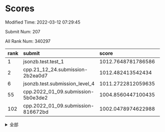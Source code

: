 # Scores

Modified Time: 2022-03-12 07:29:45

Submit Num: 207

All Rank Num: 340297

| rank |               submit               |       score        |       sigma        | pk_num |
| :--- | :--------------------------------- | :----------------- | :----------------- | :----- |
| 1    | jsonzb.test.test_1                 | 1012.7648781786586 | 0.8006078535713115 | 6578   |
| 2    | cpp.21_12_24.submission-2b2ea0d7   | 1012.482413542434  | 0.794844150247494  | 6577   |
| 6    | jsonzb.test.submission_level_4     | 1011.2722812059635 | 0.800026290198617  | 6577   |
| 55   | cpp.2022_01_09.submission-5b0e3de2 | 1004.8560447100435 | 0.7215635423769237 | 6576   |
| 102  | cpp.2022_01_09.submission-816672bd | 1002.0478974622988 | 0.7249698275764052 | 6574   |


<details>
<summary>全部</summary>

| rank |                 submit                 |       score        |       sigma        | pk_num |
| :--- | :------------------------------------- | :----------------- | :----------------- | :----- |
| 1    | jsonzb.test.test_1                     | 1012.7648781786586 | 0.8006078535713115 | 6578   |
| 2    | cpp.21_12_24.submission-2b2ea0d7       | 1012.482413542434  | 0.794844150247494  | 6577   |
| 3    | gobigger.level_3.submission_level_3_3  | 1011.9960775148046 | 0.7698657848179938 | 6577   |
| 4    | gobigger.level_3.submission_level_3_36 | 1011.4531137127954 | 0.7694527272714705 | 6576   |
| 5    | gobigger.level_3.submission_level_3_43 | 1011.3162698413769 | 0.7811712345010527 | 6573   |
| 6    | jsonzb.test.submission_level_4         | 1011.2722812059635 | 0.800026290198617  | 6577   |
| 7    | gobigger.level_3.submission_level_3_42 | 1011.2581544436388 | 0.7686879592864791 | 6577   |
| 8    | gobigger.level_3.submission_level_3_46 | 1011.1790174976867 | 0.7624407414987046 | 6576   |
| 9    | gobigger.level_3.submission_level_3_20 | 1011.150078186081  | 0.7776028328419547 | 6574   |
| 10   | gobigger.level_3.submission_level_3_19 | 1011.1002055572899 | 0.7708665487474913 | 6578   |
| 11   | gobigger.level_3.submission_level_3_6  | 1011.0846754474227 | 0.7884447343875237 | 6581   |
| 12   | gobigger.level_3.submission_level_3_5  | 1011.0559190732513 | 0.7622766427313349 | 6574   |
| 13   | gobigger.level_3.submission_level_3_34 | 1010.9578177842748 | 0.7621397868764975 | 6577   |
| 14   | gobigger.level_3.submission_level_3_41 | 1010.8046904819447 | 0.8004134301906896 | 6576   |
| 15   | gobigger.level_3.submission_level_3_2  | 1010.6833260445495 | 0.761414452523743  | 6577   |
| 16   | gobigger.level_3.submission_level_3_48 | 1010.5802757653447 | 0.748678320140251  | 6575   |
| 17   | gobigger.level_3.submission_level_3_21 | 1010.5561045962625 | 0.7458472167061543 | 6572   |
| 18   | gobigger.level_3.submission_level_3_18 | 1010.5372298915553 | 0.7711409764409529 | 6573   |
| 19   | gobigger.level_3.submission_level_3_1  | 1010.5206097204658 | 0.7620089499958093 | 6575   |
| 20   | gobigger.level_3.submission_level_3_37 | 1010.5064276496992 | 0.7764918194641175 | 6578   |
| 21   | gobigger.level_3.submission_level_3_7  | 1010.4349961667249 | 0.7853796905148346 | 6576   |
| 22   | gobigger.level_3.submission_level_3_32 | 1010.4247975896186 | 0.7629049541384232 | 6577   |
| 23   | gobigger.level_3.submission_level_3_33 | 1010.4231365739209 | 0.7439199432975683 | 6581   |
| 24   | gobigger.level_3.submission_level_3_9  | 1010.3891002906499 | 0.7463368346863044 | 6572   |
| 25   | gobigger.level_3.submission_level_3_11 | 1010.3868685061717 | 0.752189045338746  | 6576   |
| 26   | gobigger.level_3.submission_level_3_28 | 1010.3623159591115 | 0.7534884818195988 | 6572   |
| 27   | gobigger.level_3.submission_level_3_12 | 1010.3366913078514 | 0.7504591452561884 | 6575   |
| 28   | gobigger.level_3.submission_level_3_31 | 1010.3017676714195 | 0.7583961128891599 | 6574   |
| 29   | gobigger.level_3.submission_level_3_44 | 1010.1787724120705 | 0.7640695898629462 | 6576   |
| 30   | gobigger.level_3.submission_level_3_13 | 1010.1573170020438 | 0.7550792543514331 | 6574   |
| 31   | gobigger.level_3.submission_level_3_39 | 1010.1070147010935 | 0.7663076848898672 | 6574   |
| 32   | gobigger.level_3.submission_level_3_23 | 1010.103993279168  | 0.7505738063971173 | 6578   |
| 33   | gobigger.level_3.submission_level_3_38 | 1010.1029523621404 | 0.7352034585931654 | 6572   |
| 34   | gobigger.level_3.submission_level_3_22 | 1010.0643501002962 | 0.7597558832937461 | 6581   |
| 35   | gobigger.level_3.submission_level_3_24 | 1010.0108469725275 | 0.7495623100384984 | 6572   |
| 36   | gobigger.level_3.submission_level_3_35 | 1009.9167291173209 | 0.7699397877042916 | 6574   |
| 37   | gobigger.level_3.submission_level_3_40 | 1009.8853383362084 | 0.7887300000126749 | 6581   |
| 38   | gobigger.level_3.submission_level_3_14 | 1009.8292974814451 | 0.7582223375464854 | 6578   |
| 39   | gobigger.level_3.submission_level_3_0  | 1009.8093921132414 | 0.7521516348194508 | 6576   |
| 40   | gobigger.level_3.submission_level_3_47 | 1009.7649402904506 | 0.7516054563290241 | 6578   |
| 41   | gobigger.level_3.submission_level_3_16 | 1009.7622456318221 | 0.7457555033329881 | 6577   |
| 42   | gobigger.level_3.submission_level_3_15 | 1009.7562677699792 | 0.7570259694985892 | 6576   |
| 43   | gobigger.level_3.submission_level_3_29 | 1009.610378860596  | 0.7500457672924143 | 6575   |
| 44   | gobigger.level_3.submission_level_3_10 | 1009.5727075445311 | 0.7515710859047386 | 6574   |
| 45   | gobigger.level_3.submission_level_3_25 | 1009.5202261015555 | 0.7485155568625531 | 6575   |
| 46   | gobigger.level_3.submission_level_3_45 | 1009.3996160210552 | 0.7389608526686058 | 6579   |
| 47   | gobigger.level_3.submission_level_3_30 | 1009.2852563188205 | 0.7554374437645954 | 6575   |
| 48   | gobigger.level_3.submission_level_3_49 | 1009.2474761703287 | 0.7553089970221384 | 6578   |
| 49   | gobigger.level_3.submission_level_3_17 | 1008.9683792716721 | 0.769967081654057  | 6577   |
| 50   | gobigger.level_3.submission_level_3_4  | 1008.924311066435  | 0.7514341711831887 | 6575   |
| 51   | gobigger.level_3.submission_level_3_26 | 1008.8983764294953 | 0.7407426678975052 | 6578   |
| 52   | gobigger.level_3.submission_level_3_27 | 1008.8687002522687 | 0.7430503244989467 | 6572   |
| 53   | gobigger.level_3.submission_level_3_8  | 1008.7060493331447 | 0.7521284975631533 | 6577   |
| 54   | gobigger.level_1.submission_level_1_28 | 1004.899429255232  | 0.7229176476485197 | 6571   |
| 55   | cpp.2022_01_09.submission-5b0e3de2     | 1004.8560447100435 | 0.7215635423769237 | 6576   |
| 56   | gobigger.level_1.submission_level_1_29 | 1004.7691653983738 | 0.7312826181060124 | 6574   |
| 57   | gobigger.level_1.submission_level_1_42 | 1004.32410923732   | 0.7305872281081369 | 6577   |
| 58   | gobigger.level_1.submission_level_1_21 | 1004.145612015558  | 0.7206339850239545 | 6575   |
| 59   | gobigger.level_1.submission_level_1_24 | 1004.076271717056  | 0.7236194147604144 | 6573   |
| 60   | gobigger.level_1.submission_level_1_35 | 1004.0690967095428 | 0.7269487187293614 | 6576   |
| 61   | gobigger.level_1.submission_level_1_45 | 1004.0090842382755 | 0.7129877339040523 | 6572   |
| 62   | gobigger.level_1.submission_level_1_37 | 1003.9866455266697 | 0.7154850347773408 | 6578   |
| 63   | gobigger.level_1.submission_level_1_11 | 1003.8395892103806 | 0.71982288229819   | 6574   |
| 64   | gobigger.level_1.submission_level_1_23 | 1003.7621555633867 | 0.7123577561265433 | 6574   |
| 65   | gobigger.level_1.submission_level_1_7  | 1003.6752914462054 | 0.7096468458015142 | 6574   |
| 66   | gobigger.level_1.submission_level_1_16 | 1003.6571823357843 | 0.7105109936292578 | 6576   |
| 67   | gobigger.level_1.submission_level_1_3  | 1003.590904330528  | 0.7225845796406888 | 6577   |
| 68   | gobigger.level_1.submission_level_1_43 | 1003.456247169918  | 0.7225212468454136 | 6579   |
| 69   | gobigger.level_1.submission_level_1_34 | 1003.438918132737  | 0.7056931631157309 | 6576   |
| 70   | gobigger.level_1.submission_level_1_25 | 1003.4204846529698 | 0.7283053766490297 | 6577   |
| 71   | gobigger.level_1.submission_level_1_44 | 1003.3587777041871 | 0.7136760416439848 | 6579   |
| 72   | gobigger.level_1.submission_level_1_39 | 1003.3456672841427 | 0.7150998943216432 | 6571   |
| 73   | gobigger.level_1.submission_level_1_27 | 1003.3445668872312 | 0.7194019614910668 | 6577   |
| 74   | gobigger.level_1.submission_level_1_47 | 1003.3088013037011 | 0.717548193138049  | 6572   |
| 75   | gobigger.level_1.submission_level_1_26 | 1003.2928215341103 | 0.713609029463389  | 6575   |
| 76   | gobigger.level_1.submission_level_1_17 | 1003.2832493703336 | 0.7094054805270915 | 6574   |
| 77   | gobigger.level_1.submission_level_1_48 | 1003.2817252237212 | 0.7160470609313789 | 6572   |
| 78   | gobigger.level_1.submission_level_1_19 | 1003.2661847141258 | 0.7188108025605392 | 6575   |
| 79   | gobigger.level_1.submission_level_1_46 | 1003.2513716177426 | 0.7139979736837242 | 6574   |
| 80   | gobigger.level_1.submission_level_1_2  | 1003.2365293783562 | 0.7119438471050512 | 6573   |
| 81   | gobigger.level_1.submission_level_1_13 | 1003.1303668595207 | 0.7216552308940837 | 6577   |
| 82   | gobigger.level_1.submission_level_1_0  | 1003.1140807635819 | 0.7194542737268239 | 6574   |
| 83   | gobigger.level_1.submission_level_1_32 | 1003.1011030085167 | 0.7127632321044196 | 6579   |
| 84   | gobigger.level_1.submission_level_1_33 | 1003.0610226725129 | 0.7086331536706353 | 6582   |
| 85   | gobigger.level_1.submission_level_1_12 | 1002.99509461677   | 0.7143933308604787 | 6580   |
| 86   | gobigger.level_1.submission_level_1_1  | 1002.9688744407    | 0.706667713657556  | 6578   |
| 87   | gobigger.level_1.submission_level_1_4  | 1002.9619846842193 | 0.7236434688420237 | 6579   |
| 88   | gobigger.level_1.submission_level_1_38 | 1002.961458020361  | 0.7171705893729421 | 6578   |
| 89   | gobigger.level_1.submission_level_1_49 | 1002.9545537474914 | 0.7155831178331744 | 6576   |
| 90   | gobigger.level_1.submission_level_1_14 | 1002.938705278835  | 0.708817215149464  | 6577   |
| 91   | gobigger.level_1.submission_level_1_40 | 1002.8970966808947 | 0.7159351237612976 | 6576   |
| 92   | gobigger.level_1.submission_level_1_36 | 1002.8589770056753 | 0.7195641311314822 | 6574   |
| 93   | gobigger.level_1.submission_level_1_6  | 1002.8570815603882 | 0.7184017869941284 | 6575   |
| 94   | gobigger.level_1.submission_level_1_5  | 1002.8278440205677 | 0.7146388476569063 | 6574   |
| 95   | gobigger.level_1.submission_level_1_18 | 1002.749777059055  | 0.7121094128252508 | 6577   |
| 96   | gobigger.level_1.submission_level_1_8  | 1002.5901289642346 | 0.7214670174842739 | 6578   |
| 97   | gobigger.level_1.submission_level_1_30 | 1002.5542783508298 | 0.713423657598223  | 6570   |
| 98   | gobigger.level_1.submission_level_1_41 | 1002.4916806374771 | 0.7136232889403775 | 6571   |
| 99   | gobigger.level_1.submission_level_1_9  | 1002.333645141822  | 0.7212022189529765 | 6573   |
| 100  | gobigger.level_1.submission_level_1_15 | 1002.209930745284  | 0.7151152469172243 | 6576   |
| 101  | gobigger.level_1.submission_level_1_31 | 1002.0529768362092 | 0.7048671068236264 | 6574   |
| 102  | cpp.2022_01_09.submission-816672bd     | 1002.0478974622988 | 0.7249698275764052 | 6574   |
| 103  | gobigger.level_1.submission_level_1_20 | 1001.8928163341119 | 0.7166465899763503 | 6577   |
| 104  | gobigger.level_1.submission_level_1_22 | 1001.6224396224131 | 0.7107007715052377 | 6576   |
| 105  | gobigger.level_1.submission_level_1_10 | 1000.863642992678  | 0.7026708243293638 | 6578   |
| 106  | gobigger.random.submission_random_26   | 997.8391612428194  | 0.6967334415942605 | 6576   |
| 107  | gobigger.random.submission_random_34   | 997.6896934293411  | 0.7085571325659368 | 6574   |
| 108  | gobigger.random.submission_random_48   | 997.3305997633367  | 0.6940624411412417 | 6577   |
| 109  | gobigger.random.submission_random_36   | 997.189540996454   | 0.7011281811154838 | 6576   |
| 110  | gobigger.random.submission_random_17   | 997.0203288619376  | 0.7064535580435186 | 6576   |
| 111  | gobigger.random.submission_random_10   | 996.9529618740225  | 0.7113105470790972 | 6573   |
| 112  | gobigger.random.submission_random_43   | 996.9124274471427  | 0.7050645399605893 | 6578   |
| 113  | gobigger.random.submission_random_3    | 996.8557779652231  | 0.7208965758621724 | 6572   |
| 114  | gobigger.random.submission_random_40   | 996.8464559633629  | 0.7115350765688329 | 6581   |
| 115  | gobigger.random.submission_random_39   | 996.7977829710463  | 0.7158749442127262 | 6575   |
| 116  | gobigger.random.submission_random_9    | 996.7542354234872  | 0.6998117070888117 | 6576   |
| 117  | gobigger.random.submission_random_31   | 996.72600277599    | 0.7114379735387002 | 6576   |
| 118  | gobigger.random.submission_random_6    | 996.7154150851604  | 0.712670821235484  | 6575   |
| 119  | gobigger.random.submission_random_38   | 996.5112277247638  | 0.7154074954903952 | 6578   |
| 120  | gobigger.random.submission_random_37   | 996.4563669082407  | 0.7114629720073875 | 6580   |
| 121  | gobigger.random.submission_random_11   | 996.4339395923346  | 0.7096349050978212 | 6574   |
| 122  | gobigger.random.submission_random_4    | 996.3223342059881  | 0.7019038347021026 | 6579   |
| 123  | gobigger.random.submission_random_46   | 996.3130178485611  | 0.7018942683057549 | 6576   |
| 124  | gobigger.random.submission_random_35   | 996.2490620487481  | 0.7046129954056941 | 6571   |
| 125  | gobigger.random.submission_random_0    | 996.114991152099   | 0.7102128711794065 | 6576   |
| 126  | gobigger.random.submission_random_23   | 996.0872816870939  | 0.711407049607209  | 6573   |
| 127  | gobigger.random.submission_random_21   | 996.0299817606149  | 0.7048678537677562 | 6573   |
| 128  | gobigger.random.submission_random_12   | 996.0232424159277  | 0.6975304176055367 | 6577   |
| 129  | gobigger.random.submission_random_19   | 995.9683404752345  | 0.7086719618752126 | 6573   |
| 130  | gobigger.random.submission_random_13   | 995.9479200528733  | 0.7262271919660955 | 6575   |
| 131  | gobigger.random.submission_random_2    | 995.9397136552994  | 0.7143727843203743 | 6574   |
| 132  | gobigger.random.submission_random_42   | 995.9247043981397  | 0.7200565926746098 | 6574   |
| 133  | gobigger.random.submission_random_22   | 995.9118426060292  | 0.702513633095547  | 6573   |
| 134  | gobigger.random.submission_random_45   | 995.8688601794411  | 0.7049949277409898 | 6580   |
| 135  | gobigger.random.submission_random_24   | 995.8632346044807  | 0.7078500097957442 | 6573   |
| 136  | gobigger.random.submission_random_44   | 995.8221576002651  | 0.6954818604967467 | 6580   |
| 137  | gobigger.random.submission_random_25   | 995.795391607059   | 0.7190515289172443 | 6576   |
| 138  | gobigger.random.submission_random_30   | 995.6997577417527  | 0.7220768458470483 | 6580   |
| 139  | gobigger.random.submission_random_33   | 995.6981841857837  | 0.7111656562132759 | 6575   |
| 140  | gobigger.random.submission_random_47   | 995.6858207912721  | 0.7255940779849205 | 6577   |
| 141  | gobigger.random.submission_random_29   | 995.6426882293733  | 0.7107797579502653 | 6579   |
| 142  | gobigger.random.submission_random_5    | 995.618052243948   | 0.7171911123106133 | 6578   |
| 143  | gobigger.random.submission_random_16   | 995.5352118132043  | 0.7108294345430631 | 6573   |
| 144  | gobigger.random.submission_random_14   | 995.499578679368   | 0.7244256611065233 | 6575   |
| 145  | gobigger.random.submission_random_32   | 995.4170814629107  | 0.7205136931124412 | 6576   |
| 146  | gobigger.random.submission_random_7    | 995.3757927250838  | 0.7098030759966326 | 6579   |
| 147  | gobigger.random.submission_random_49   | 995.3002277788694  | 0.7128835612283045 | 6577   |
| 148  | gobigger.random.submission_random_41   | 995.1325232693539  | 0.7123927698509669 | 6572   |
| 149  | gobigger.random.submission_random_18   | 995.1249188061521  | 0.7201459125756786 | 6576   |
| 150  | gobigger.random.submission_random_8    | 995.0899478480638  | 0.7166058023847498 | 6579   |
| 151  | gobigger.random.submission_random_27   | 995.0880895237888  | 0.708748737836715  | 6571   |
| 152  | gobigger.random.submission_random_20   | 995.0788103843827  | 0.7162484792768666 | 6579   |
| 153  | gobigger.random.submission_random_15   | 994.9227945989029  | 0.7047447817834559 | 6576   |
| 154  | gobigger.random.submission_random_28   | 994.3620522303955  | 0.71955273433129   | 6577   |
| 155  | gobigger.random.submission_random_1    | 993.8767002830579  | 0.7048196244525069 | 6577   |
| 156  | gobigger.level_2.submission_level_2_3  | 993.6179652344181  | 0.7361274525054102 | 6574   |
| 157  | gobigger.level_2.submission_level_2_40 | 993.1827285520219  | 0.7457872006286441 | 6578   |
| 158  | gobigger.level_2.submission_level_2_41 | 993.0423003100858  | 0.7348991390023741 | 6571   |
| 159  | gobigger.level_2.submission_level_2_9  | 992.9799107364772  | 0.7361627067797573 | 6572   |
| 160  | gobigger.level_2.submission_level_2_43 | 992.9441694701718  | 0.7184290288140283 | 6574   |
| 161  | gobigger.level_2.submission_level_2_34 | 992.8992799246062  | 0.7366768667203587 | 6576   |
| 162  | gobigger.level_2.submission_level_2_27 | 992.7589959479371  | 0.7460442609666306 | 6576   |
| 163  | gobigger.level_2.submission_level_2_45 | 992.7486359283168  | 0.7329274268772991 | 6581   |
| 164  | gobigger.level_2.submission_level_2_31 | 992.68534953606    | 0.7312713227433792 | 6576   |
| 165  | gobigger.level_2.submission_level_2_14 | 992.5984426963273  | 0.755745235209893  | 6581   |
| 166  | gobigger.level_2.submission_level_2_24 | 992.56630630253    | 0.7474200314696288 | 6575   |
| 167  | gobigger.level_2.submission_level_2_5  | 992.5387115450877  | 0.7643255344582686 | 6578   |
| 168  | gobigger.level_2.submission_level_2_25 | 992.4905724771892  | 0.7500996637128403 | 6578   |
| 169  | gobigger.level_2.submission_level_2_19 | 992.4699317629262  | 0.724432700397938  | 6577   |
| 170  | gobigger.level_2.submission_level_2_15 | 992.4688253308403  | 0.7544727859884937 | 6577   |
| 171  | gobigger.level_2.submission_level_2_38 | 992.4291746073314  | 0.7375865877603541 | 6577   |
| 172  | gobigger.level_2.submission_level_2_21 | 992.4206119762723  | 0.7353105100119355 | 6569   |
| 173  | gobigger.level_2.submission_level_2_26 | 992.3782286726944  | 0.7501609166816119 | 6576   |
| 174  | gobigger.level_2.submission_level_2_33 | 992.3625400625958  | 0.7459240075117002 | 6578   |
| 175  | gobigger.level_2.submission_level_2_7  | 992.3408082798054  | 0.7224910526124344 | 6574   |
| 176  | gobigger.level_2.submission_level_2_2  | 992.3264812558168  | 0.7364094619071219 | 6579   |
| 177  | gobigger.level_2.submission_level_2_49 | 992.2686540852567  | 0.738132673380071  | 6575   |
| 178  | gobigger.level_2.submission_level_2_44 | 992.2565405546308  | 0.7515615369436474 | 6576   |
| 179  | gobigger.level_2.submission_level_2_48 | 992.2564720064606  | 0.7408946833877609 | 6575   |
| 180  | gobigger.level_2.submission_level_2_35 | 992.2263740483905  | 0.7290662523561178 | 6579   |
| 181  | gobigger.level_2.submission_level_2_23 | 992.2143275109003  | 0.7385466230081705 | 6574   |
| 182  | gobigger.level_2.submission_level_2_32 | 992.174972277326   | 0.7561769854794677 | 6579   |
| 183  | gobigger.level_2.submission_level_2_42 | 992.1355997089447  | 0.7501083101989016 | 6574   |
| 184  | gobigger.level_2.submission_level_2_30 | 992.1155525013423  | 0.7332847429938592 | 6571   |
| 185  | gobigger.level_2.submission_level_2_47 | 992.081192288577   | 0.7242838135608084 | 6579   |
| 186  | gobigger.level_2.submission_level_2_17 | 992.0719199357922  | 0.7471233869362004 | 6579   |
| 187  | gobigger.level_2.submission_level_2_29 | 992.0673174875611  | 0.7350381854565888 | 6578   |
| 188  | gobigger.level_2.submission_level_2_6  | 992.0434946153584  | 0.756403275921364  | 6571   |
| 189  | gobigger.level_2.submission_level_2_46 | 991.9763722116854  | 0.7283719558747533 | 6575   |
| 190  | gobigger.level_2.submission_level_2_20 | 991.9237181344563  | 0.7369347255368148 | 6580   |
| 191  | gobigger.level_2.submission_level_2_0  | 991.8683754337062  | 0.771787894024573  | 6574   |
| 192  | gobigger.level_2.submission_level_2_12 | 991.8629788220287  | 0.744470025968035  | 6571   |
| 193  | gobigger.level_2.submission_level_2_39 | 991.8461604420038  | 0.7512451022987321 | 6578   |
| 194  | gobigger.level_2.submission_level_2_10 | 991.6061349799749  | 0.7412946637063572 | 6582   |
| 195  | gobigger.level_2.submission_level_2_11 | 991.5266742405295  | 0.7382214688629133 | 6578   |
| 196  | gobigger.level_2.submission_level_2_37 | 991.4932911369785  | 0.7660673169544076 | 6577   |
| 197  | gobigger.level_2.submission_level_2_16 | 991.4267280823057  | 0.7477135028598751 | 6570   |
| 198  | gobigger.level_2.submission_level_2_28 | 991.2972596764271  | 0.757779777595379  | 6574   |
| 199  | gobigger.level_2.submission_level_2_4  | 991.2876460455786  | 0.7472222985600292 | 6578   |
| 200  | gobigger.level_2.submission_level_2_8  | 991.2253718768726  | 0.7642339569071277 | 6570   |
| 201  | gobigger.level_2.submission_level_2_22 | 990.7884736313316  | 0.7479567018093379 | 6577   |
| 202  | gobigger.level_2.submission_level_2_18 | 990.7708709198009  | 0.7510917765718644 | 6578   |
| 203  | gobigger.level_2.submission_level_2_36 | 990.253183001319   | 0.7648319419733514 | 6575   |
| 204  | gobigger.level_2.submission_level_2_1  | 989.5739389938401  | 0.7668585667442332 | 6576   |
| 205  | gobigger.level_2.submission_level_2_13 | 989.5196608186272  | 0.7856476762484073 | 6574   |
| 206  | gobigger.none.submission_none_1        | 978.5137274358668  | 1.216702390377274  | 6577   |
| 207  | gobigger.none.submission_none_0        | 977.6208876548542  | 1.3049078393440794 | 6574   |

</details>
